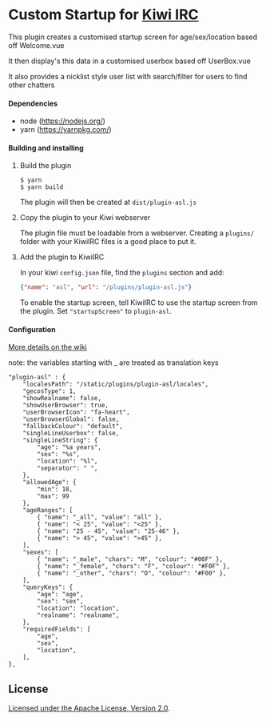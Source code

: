 # Custom Startup for [Kiwi IRC](https://kiwiirc.com)

This plugin creates a customised startup screen for age/sex/location based off Welcome.vue

It then display's this data in a customised userbox based off UserBox.vue

It also provides a nicklist style user list with search/filter for users to find other chatters

#### Dependencies
* node (https://nodejs.org/)
* yarn (https://yarnpkg.com/)

#### Building and installing

1. Build the plugin

   ```console
   $ yarn
   $ yarn build
   ```

   The plugin will then be created at `dist/plugin-asl.js`

2. Copy the plugin to your Kiwi webserver

   The plugin file must be loadable from a webserver. Creating a `plugins/` folder with your KiwiIRC files is a good place to put it.

3. Add the plugin to KiwiIRC

   In your kiwi `config.json` file, find the `plugins` section and add:
   ```json
   {"name": "asl", "url": "/plugins/plugin-asl.js"}
   ```

   To enable the startup screen, tell KiwiIRC to use the startup screen from the plugin. Set `"startupScreen"` to `plugin-asl`.

#### Configuration

[More details on the wiki](https://github.com/ItsOnlyBinary/kiwiirc-plugin-asl/wiki/Configuration)

note: the variables starting with _ are treated as translation keys

```
"plugin-asl" : {
    "localesPath": "/static/plugins/plugin-asl/locales",
    "gecosType": 1,
    "showRealname": false,
    "showUserBrowser": true,
    "userBrowserIcon": "fa-heart",
    "userBrowserGlobal": false,
    "fallbackColour": "default",
    "singleLineUserbox": false,
    "singleLineString": {
        "age": "%a years",
        "sex": "%s",
        "location": "%l",
        "separator": " ",
    },
    "allowedAge": {
        "min": 18,
        "max": 99
    },
    "ageRanges": [
        { "name": "_all", "value": "all" },
        { "name": "< 25", "value": "<25" },
        { "name": "25 - 45", "value": "25-46" },
        { "name": "> 45", "value": ">45" },
    ],
    "sexes": [
        { "name": "_male", "chars": "M", "colour": "#00F" },
        { "name": "_female", "chars": "F", "colour": "#F0F" },
        { "name": "_other", "chars": "O", "colour": "#F00" },
    ],
    "queryKeys": {
        "age": "age",
        "sex": "sex",
        "location": "location",
        "realname": "realname",
    },
    "requiredFields": [
        "age",
        "sex",
        "location",
    ],
},
```

## License

[Licensed under the Apache License, Version 2.0](LICENSE).

